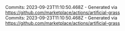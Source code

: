 Commits: 2023-09-23T11:10:50.468Z - Generated via https://github.com/marketplace/actions/artificial-grass
<br>
Commits: 2023-09-23T11:10:50.468Z - Generated via https://github.com/marketplace/actions/artificial-grass
<br>
